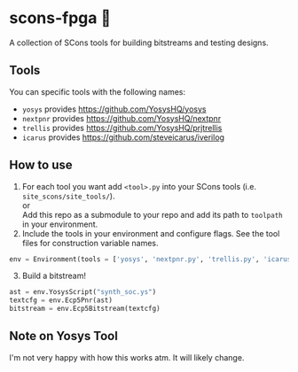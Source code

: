 # scons-fpga 👾
A collection of SCons tools for building bitstreams and testing designs.

## Tools
You can specific tools with the following names:
- `yosys` provides https://github.com/YosysHQ/yosys
- `nextpnr` provides https://github.com/YosysHQ/nextpnr
- `trellis` provides https://github.com/YosysHQ/prjtrellis
- `icarus` provides https://github.com/steveicarus/iverilog

## How to use

1) For each tool you want add `<tool>.py` into your SCons tools (i.e. `site_scons/site_tools/`).<br>or<br>Add this repo as a submodule to your repo and add its path to `toolpath` in your environment.
2) Include the tools in your environment and configure flags. See the tool files for construction variable names.
```python
env = Environment(tools = ['yosys', 'nextpnr.py', 'trellis.py', 'icarus', ...], ...)
```

3) Build a bitstream!
```python
ast = env.YosysScript("synth_soc.ys")
textcfg = env.Ecp5Pnr(ast)
bitstream = env.Ecp5Bitstream(textcfg)
```

## Note on Yosys Tool
I'm not very happy with how this works atm. It will likely change.
